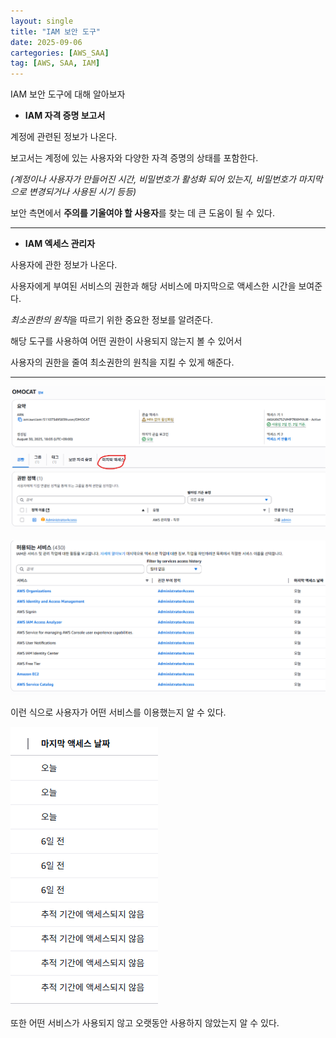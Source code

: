 ```yaml
---
layout: single
title: "IAM 보안 도구"
date: 2025-09-06
cartegories: [AWS_SAA]
tag: [AWS, SAA, IAM]
---
```


IAM 보안 도구에 대해 알아보자

* **IAM 자격 증명 보고서**

계정에 관련된 정보가 나온다.

보고서는 계정에 있는 사용자와 다양한 자격 증명의 상태를 포함한다.

*(계정이나 사용자가 만들어진 시간, 비밀번호가 활성화 되어 있는지, 비밀번호가 마지막으로 변경되거나 사용된 시기 등등)*

보안 측면에서 **주의를 기울여야 할 사용자**를 찾는 데 큰 도움이 될 수 있다.

- - -

* **IAM 엑세스 관리자**

사용자에 관한 정보가 나온다.

사용자에게 부여된 서비스의 권한과 해당 서비스에 마지막으로 액세스한 시간을 보여준다.

*최소권한의 원칙*을 따르기 위한 중요한 정보를 알려준다.

해당 도구를 사용하여 어떤 권한이 사용되지 않는지 볼 수 있어서

사용자의 권한을 줄여 최소권한의 원칙을 지킬 수 있게 해준다.

- - -

![IAMSC](/스샷%20자료실/IAM실습/IAM%20보안도구/1.png)

![IAMSC](/스샷%20자료실/IAM실습/IAM%20보안도구/2.png)

이런 식으로 사용자가 어떤 서비스를 이용했는지 알 수 있다.

![IAMSC](/스샷%20자료실/IAM실습/IAM%20보안도구/3.png)

또한 어떤 서비스가 사용되지 않고 오랫동안 사용하지 않았는지 알 수 있다.